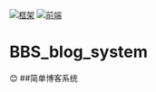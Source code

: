 [![框架](https://img.shields.io/badge/language-django-brightgreen.svg?style=plastic)](https://docs.djangoproject.com/en/2.1/) [![前端](https://img.shields.io/badge/language-bootstarp3.x-brightgreen.svg?style=plastic)](https://v3.bootcss.com/)
# BBS_blog_system
😊 ##简单博客系统
